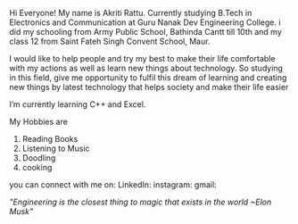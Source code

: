 Hi Everyone! My name is Akriti Rattu. Currently studying B.Tech in Electronics and Communication at Guru Nanak Dev Engineering College. i did my schooling from Army Public School, Bathinda Cantt till 10th and my class 12 from Saint Fateh Singh Convent School, Maur. 

I would like to help people and try my best to make their life comfortable with my actions as well as learn new things about technology. So studying in this field, give me opportunity to fulfil this dream of  learning and creating new things by  latest  technology that helps society and make their life easier


 I’m currently learning C++ and Excel. 
 
 My Hobbies are 
 1. Reading Books
 2. Listening to Music
 3. Doodling
 4. cooking

you can connect with me on:
LinkedIn: 
instagram:
gmail:

*"Engineering is the closest thing to magic that exists in the world ~Elon Musk"*


 
